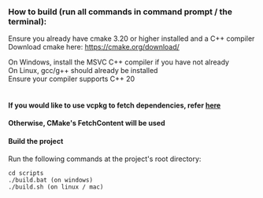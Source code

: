 

### How to build (run all commands in command prompt / the terminal):
Ensure you already have cmake 3.20 or higher installed and a C++ compiler <br />
Download cmake here: https://cmake.org/download/ <br />

On Windows, install the MSVC C++ compiler if you have not already <br />
On Linux, gcc/g++ should already be installed <br />
Ensure your compiler supports C++ 20 <br />
<br />

#### If you would like to use vcpkg to fetch dependencies, refer [here](/docs/vcpkg.md)
#### Otherwise, CMake's FetchContent will be used

#### Build the project
Run the following commands at the project's root directory:
```
cd scripts
./build.bat (on windows)
./build.sh (on linux / mac)
```
